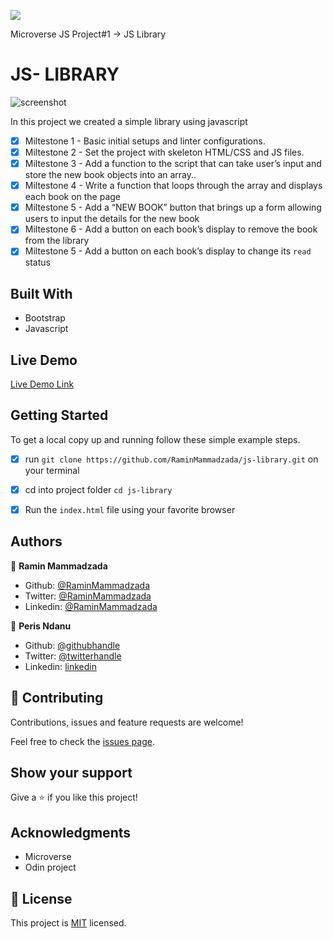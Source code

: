![](https://img.shields.io/badge/Microverse-blueviolet)

Microverse JS Project#1 -> JS Library

# JS- LIBRARY

![screenshot](./images/output.png)

In this project we created a simple library using javascript

- [x] Miltestone 1 - Basic initial setups and linter configurations.
- [x] Miltestone 2 - Set the project with skeleton HTML/CSS and JS files.
- [x] Miltestone 3 - Add a function to the script that can take user’s input and store the new book objects into an array..
- [x] Miltestone 4 - Write a function that loops through the array and displays each book on the page
- [x] Miltestone 5 - Add a “NEW BOOK” button that brings up a form allowing users to input the details for the new book
- [x] Miltestone 6 - Add a button on each book’s display to remove the book from the library
- [x] Miltestone 5 - Add a button on each book’s display to change its `read` status

## Built With

- Bootstrap
- Javascript

## Live Demo

[Live Demo Link](https://repl.it/@remki/ruby-tic-tac-toe-game-1#bin/main.a)

## Getting Started

To get a local copy up and running follow these simple example steps.

- [x] run `git clone https://github.com/RaminMammadzada/js-library.git` on your terminal
- [x] cd into project folder `cd js-library`
- [x] Run the `index.html` file using your favorite browser


## Authors

👤 **Ramin Mammadzada**

- Github: [@RaminMammadzada](https://github.com/RaminMammadzada)
- Twitter: [@RaminMammadzada](https://twitter.com/RaminMammadzada)
- Linkedin: [@RaminMammadzada](https://www.linkedin.com/in/raminmammadzada) 

👤 **Peris Ndanu**

- Github: [@githubhandle](https://github.com/mimipeshy)
- Twitter: [@twitterhandle](https://twitter.com/pygirl254)
- Linkedin: [linkedin](https://linkedin.com/peris-ndanu-405083193//)


## 🤝 Contributing

Contributions, issues and feature requests are welcome!

Feel free to check the [issues page](issues/).

## Show your support

Give a ⭐️ if you like this project!

## Acknowledgments

- Microverse
- Odin project

## 📝 License

This project is [MIT](lic.url) licensed.
